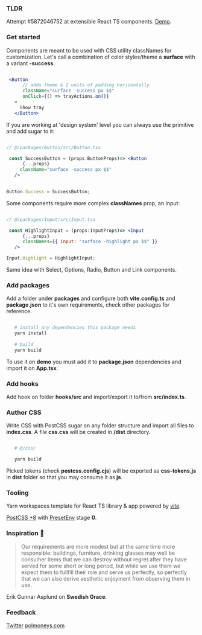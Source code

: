 ### TLDR

Attempt #5872046752 at extensible React TS components. [Demo](https://polmoneys.github.io/boost/). 

### Get started 

Components are meant to be used with CSS utility classNames for customization. Let's call a combination of color styles/theme a **surface** with a variant **-success**. 

```jsx

 <Button
      // adds theme & 2 units of padding horizontally 
      className="surface -success px $$"
      onClick={() => trayActions.on()}
   >
     Show tray
   </Button>

```

If you are working at 'design system' level you can always use the primitive and add sugar to it:

```jsx

// @/packages/Button/src/Button.tsx

 const SuccessButton = (props:ButtonProps)=> <Button
      {...props}
     className="surface -success px $$"
   />
    

Button.Success = SuccessButton;

```

Some components require more complex **classNames** prop, an Input: 


```jsx

// @/packages/Input/src/Input.tsx

 const HighlightInput = (props:InputProps)=> <Input
      {...props}
      classNames={{ input: "surface -highlight px $$" }}
   />

Input.Highlight = HighlightInput;

```

Same idea with Select, Options, Radio, Button and Link components. 

### Add packages

Add a folder under **packages** and configure both **vite.config.ts** and **package.json** to it's own requirements, check other packages for reference. 

```bash

   # install any dependencies this package needs
   yarn install 
   
   # build
   yarn build

```

To use it on **demo** you must add it to **package.json** dependencies and import it on **App.tsx**.

### Add hooks

Add hook on folder **hooks/src** and import/export it to/from **src/index.ts**. 

### Author CSS

Write CSS with PostCSS sugar on any folder structure and import all files to **index.css**. A file **css.css** will be created in **/dist** directory.


```bash

   # @/css/

   yarn build

```

Picked tokens (check **postcss.config.cjs**) will be exported as **css-tokens.js** in **dist** folder so that you may consume it as **js**. 

### Tooling

Yarn workspaces template for React TS library & app powered by [vite](https://vitejs.dev/). 

[PostCSS +8](https://cssdb.org/) with [PresetEnv](https://github.com/csstools/postcss-plugins/tree/main/plugin-packs/postcss-preset-env) stage **0**. 

### Inspiration 💐

> Our requirements are more modest but at the same time more responsible: 
> buildings, furniture, drinking glasses may well be consumer items that 
> we can destroy without regret after they have served for some short or 
> long period, but while we use them we expect them to fullfill their role and serve us perfectly, so perfectly that we can also derive aesthetic 
> enjoyment from observing them in use. 

Erik Gunnar Asplund on **Swedish Grace**.

### Feedback 

[Twitter](https://twitter.com/polmoneys)
[polmoneys.com](https://polmoneys.com)


